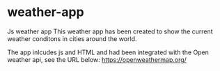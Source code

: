 # weather-app
Js weather app
This weather app has been created to show the current weather conditons in cities around the world.

The app inlcudes js and HTML and had been integrated with the Open weather api, see the URL below:
https://openweathermap.org/
